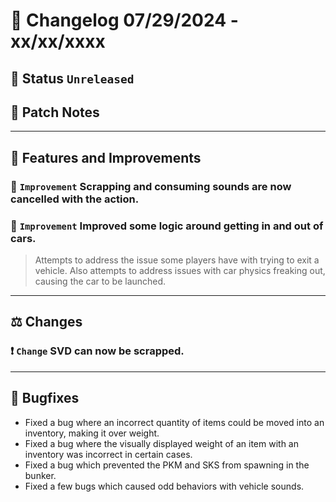 # :bookmark_tabs:  Changelog 07/29/2024 - xx/xx/xxxx

## :red_circle: Status `Unreleased`
<!-- ## :green_circle: Status `Released` -->

## :speech_balloon: Patch Notes

________

## :loudspeaker: Features and Improvements

### :arrow_up_small: `Improvement` Scrapping and consuming sounds are now cancelled with the action.

### :arrow_up_small: `Improvement` Improved some logic around getting in and out of cars.
> Attempts to address the issue some players have with trying to exit a vehicle.
> Also attempts to address issues with car physics freaking out, causing the car to be launched.

________

## :balance_scale: Changes

### :exclamation: `Change` SVD can now be scrapped.

________

## :bug: Bugfixes
- Fixed a bug where an incorrect quantity of items could be moved into an inventory, making it over weight.
- Fixed a bug where the visually displayed weight of an item with an inventory was incorrect in certain cases.
- Fixed a bug which prevented the PKM and SKS from spawning in the bunker.
- Fixed a few bugs which caused odd behaviors with vehicle sounds.
